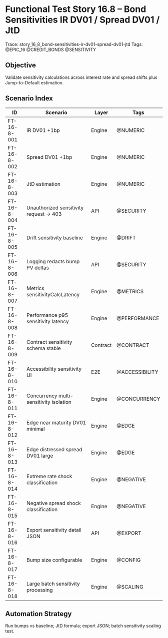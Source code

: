 # Functional Test Story 16.8 – Bond Sensitivities IR DV01 / Spread DV01 / JtD

Trace: story_16_8_bond-sensitivities-ir-dv01-spread-dv01-jtd
Tags: @EPIC_16 @CREDIT_BONDS @SENSITIVITY

## Objective
Validate sensitivity calculations across interest rate and spread shifts plus Jump-to-Default estimation.

## Scenario Index
| ID | Scenario | Layer | Tags |
|----|----------|-------|------|
| FT-16-8-001 | IR DV01 +1bp | Engine | @NUMERIC |
| FT-16-8-002 | Spread DV01 +1bp | Engine | @NUMERIC |
| FT-16-8-003 | JtD estimation | Engine | @NUMERIC |
| FT-16-8-004 | Unauthorized sensitivity request -> 403 | API | @SECURITY |
| FT-16-8-005 | Drift sensitivity baseline | Engine | @DRIFT |
| FT-16-8-006 | Logging redacts bump PV deltas | API | @SECURITY |
| FT-16-8-007 | Metrics sensitivityCalcLatency | Engine | @METRICS |
| FT-16-8-008 | Performance p95 sensitivity latency | Engine | @PERFORMANCE |
| FT-16-8-009 | Contract sensitivity schema stable | Contract | @CONTRACT |
| FT-16-8-010 | Accessibility sensitivity UI | E2E | @ACCESSIBILITY |
| FT-16-8-011 | Concurrency multi-sensitivity isolation | Engine | @CONCURRENCY |
| FT-16-8-012 | Edge near maturity DV01 minimal | Engine | @EDGE |
| FT-16-8-013 | Edge distressed spread DV01 large | Engine | @EDGE |
| FT-16-8-014 | Extreme rate shock classification | Engine | @NEGATIVE |
| FT-16-8-015 | Negative spread shock classification | Engine | @NEGATIVE |
| FT-16-8-016 | Export sensitivity detail JSON | API | @EXPORT |
| FT-16-8-017 | Bump size configurable | Engine | @CONFIG |
| FT-16-8-018 | Large batch sensitivity processing | Engine | @SCALING |

## Automation Strategy
Run bumps vs baseline; JtD formula; export JSON; batch sensitivity scaling test.
